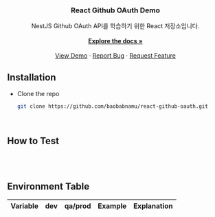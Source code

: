 <div align="center">
  <h3 align="center">React Github OAuth Demo</h3>

  <p align="center">
    NestJS Github OAuth API를 학습하기 위한 React 저장소입니다. <br/> 
    <br />
    <a href="https://github.com/baobabnamu/react-github-oauth"><strong>Explore the docs »</strong></a>
    <br />
    <br />
    <a href="#">View Demo</a>
    ·
    <a href="https://github.com/baobabnamu/react-github-oauth/issues">Report Bug</a>
    ·
    <a href="https://github.com/baobabnamu/react-github-oauth/issues">Request Feature</a>
  </p>
</div>



## Installation

- Clone the repo  
   ```sh
   git clone https://github.com/baobabnamu/react-github-oauth.git
   ```
<br/>

## How to Test

<br/>
<br/>

## Environment Table

| Variable           | dev | qa/prod |  Example                 | Explanation                                                                         |
| ------------------ | :-: | :-----: | :-----------------------: | ----------------------------------------------------------------------------------- |
